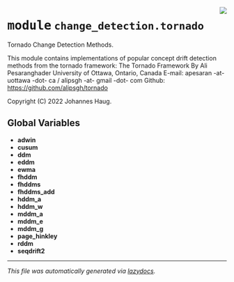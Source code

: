<!-- markdownlint-disable -->

<a href="https://github.com/haugjo/float/tree/main/float/change_detection/tornado/__init__.py#L0"><img align="right" style="float:right;" src="https://img.shields.io/badge/-source-cccccc?style=flat-square"></a>

# <kbd>module</kbd> `change_detection.tornado`
Tornado Change Detection Methods. 

This module contains implementations of popular concept drift detection methods from the tornado framework: The Tornado Framework By Ali Pesaranghader University of Ottawa, Ontario, Canada E-mail: apesaran -at- uottawa -dot- ca / alipsgh -at- gmail -dot- com Github: https://github.com/alipsgh/tornado 

Copyright (C) 2022 Johannes Haug. 

**Global Variables**
---------------
- **adwin**
- **cusum**
- **ddm**
- **eddm**
- **ewma**
- **fhddm**
- **fhddms**
- **fhddms_add**
- **hddm_a**
- **hddm_w**
- **mddm_a**
- **mddm_e**
- **mddm_g**
- **page_hinkley**
- **rddm**
- **seqdrift2**




---

_This file was automatically generated via [lazydocs](https://github.com/ml-tooling/lazydocs)._
